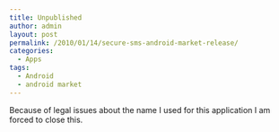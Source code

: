 ```yaml
---
title: Unpublished
author: admin
layout: post
permalink: /2010/01/14/secure-sms-android-market-release/
categories:
  - Apps
tags:
  - Android
  - android market
---
```

Because of legal issues about the name I used for this application I am forced to close this.